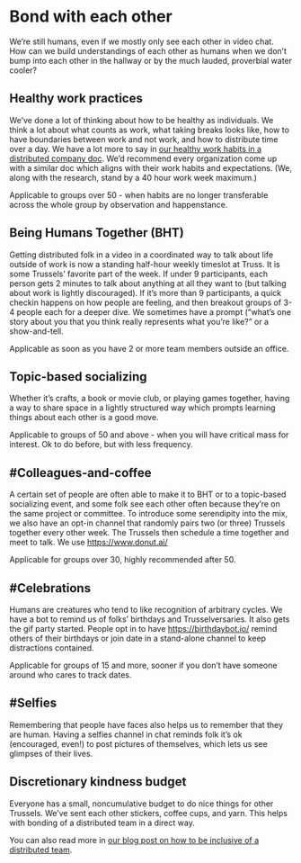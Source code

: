# Bond with each other
We’re still humans, even if we mostly only see each other in video chat. How can we build understandings of each other as humans when we don’t bump into each other in the hallway or by the much lauded, proverbial water cooler? 

## Healthy work practices
We’ve done a lot of thinking about how to be healthy as individuals. We think a lot about what counts as work, what taking breaks looks like, how to have boundaries between work and not work, and how to distribute time over a day. We have a lot more to say in [our healthy work habits in a distributed company doc](https://docs.google.com/document/d/1u8NVVPv5lmxjrjpLEPDrBveL3avaVAPy2jPMfenGRlI/edit). We’d recommend every organization come up with a similar doc which aligns with their work habits and expectations. (We, along with the research, stand by a 40 hour work week maximum.)

Applicable to groups over 50 - when habits are no longer transferable across the whole group by observation and happenstance. 

## Being Humans Together (BHT)
Getting distributed folk in a video in a coordinated way to talk about life outside of work is now a standing half-hour weekly timeslot at Truss. It is some Trussels’ favorite part of the week. If under 9 participants, each person gets 2 minutes to talk about anything at all they want to (but talking about work is lightly discouraged). If it’s more than 9 participants, a quick checkin happens on how people are feeling, and then breakout groups of 3-4 people each for a deeper dive. We sometimes have a prompt (“what’s one story about you that you think really represents what you’re like?” or a show-and-tell.

Applicable as soon as you have 2 or more team members outside an office.

## Topic-based socializing
Whether it’s crafts, a book or movie club, or playing games together, having a way to share space in a lightly structured way which prompts learning things about each other is a good move.

Applicable to groups of 50 and above - when you will have critical mass for interest. Ok to do before, but with less frequency.

## \#Colleagues-and-coffee
A certain set of people are often able to make it to BHT or to a topic-based socializing event, and some folk see each other often because they’re on the same project or committee. To introduce some serendipity into the mix, we also have an opt-in channel that randomly pairs two (or three) Trussels together every other week. The Trussels then schedule a time together and meet to talk. We use https://www.donut.ai/

Applicable for groups over 30, highly recommended after 50.

## \#Celebrations
Humans are creatures who tend to like recognition of arbitrary cycles. We have a bot to remind us of folks’ birthdays and Trusselversaries. It also gets the gif party started. People opt in to have https://birthdaybot.io/ remind others of their birthdays or join date in a stand-alone channel to keep distractions contained.

Applicable for groups of 15 and more, sooner if you don’t have someone around who cares to track dates.

## \#Selfies
Remembering that people have faces also helps us to remember that they are human. Having a selfies channel in chat reminds folk it’s ok (encouraged, even!) to post pictures of themselves, which lets us see glimpses of their lives.

## Discretionary kindness budget
Everyone has a small, noncumulative budget to do nice things for other Trussels. We’ve sent each other stickers, coffee cups, and yarn. This helps with bonding of a distributed team in a direct way.


You can also read more in [our blog post on how to be inclusive of a distributed team](https://truss.works/blog/2018/12/5/upping-our-distributed-practices).
